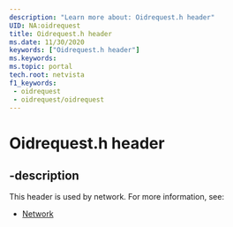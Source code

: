 ```yaml
---
description: "Learn more about: Oidrequest.h header"
UID: NA:oidrequest
title: Oidrequest.h header
ms.date: 11/30/2020
keywords: ["Oidrequest.h header"]
ms.keywords: 
ms.topic: portal
tech.root: netvista
f1_keywords:
 - oidrequest
 - oidrequest/oidrequest
---
```


# Oidrequest.h header


## -description

This header is used by network. For more information, see:

- [Network](../_netvista/index.md)

